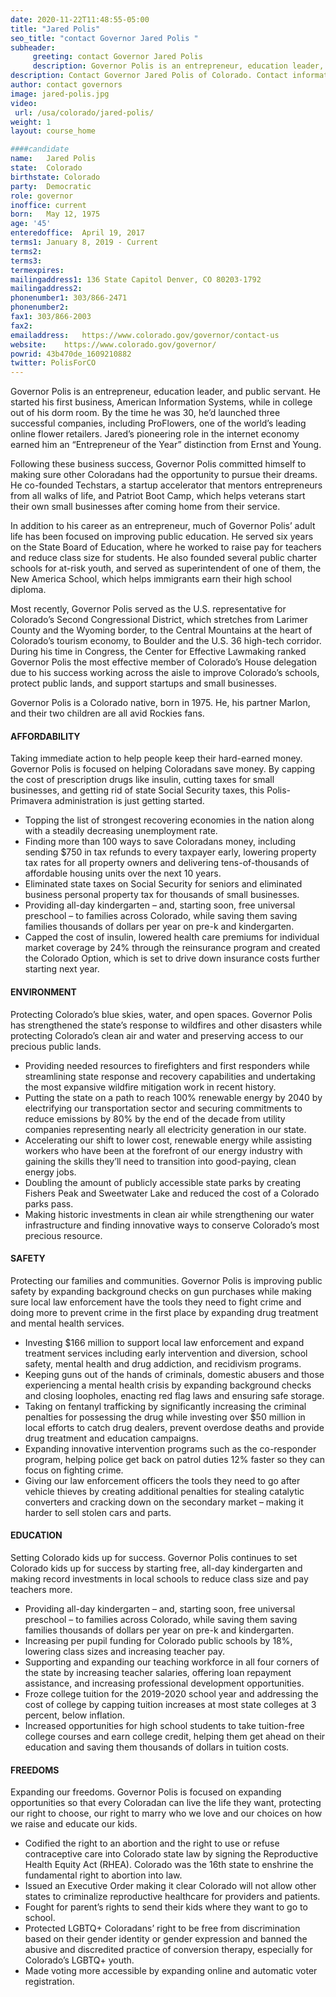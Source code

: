 ```yaml
---
date: 2020-11-22T11:48:55-05:00
title: "Jared Polis"
seo_title: "contact Governor Jared Polis "
subheader:
     greeting: contact Governor Jared Polis 
     description: Governor Polis is an entrepreneur, education leader, and public servant. He started his first business, American Information Systems, while in college out of his dorm room.
description: Contact Governor Jared Polis of Colorado. Contact information for Jared Polis includes his email address, phone number, and mailing address.
author: contact governors
image: jared-polis.jpg
video:
 url: /usa/colorado/jared-polis/
weight: 1
layout: course_home

####candidate
name:	Jared Polis
state:	Colorado
birthstate: Colorado
party:	Democratic
role: governor
inoffice: current
born:	May 12, 1975
age: '45'
enteredoffice:	April 19, 2017 
terms1: January 8, 2019 - Current
terms2: 
terms3: 
termexpires:	
mailingaddress1: 136 State Capitol Denver, CO 80203-1792
mailingaddress2:		
phonenumber1: 303/866-2471
phonenumber2:	
fax1: 303/866-2003
fax2: 
emailaddress:	https://www.colorado.gov/governor/contact-us
website:	https://www.colorado.gov/governor/
powrid: 43b470de_1609210882
twitter: PolisForCO
---
```


Governor Polis is an entrepreneur, education leader, and public servant. He started his first business, American Information Systems, while in college out of his dorm room. By the time he was 30, he’d launched three successful companies, including ProFlowers, one of the world’s leading online flower retailers. Jared’s pioneering role in the internet economy earned him an “Entrepreneur of the Year” distinction from Ernst and Young.

Following these business success, Governor Polis committed himself to making sure other Coloradans had the opportunity to pursue their dreams. He co-founded Techstars, a startup accelerator that mentors entrepreneurs from all walks of life, and Patriot Boot Camp, which helps veterans start their own small businesses after coming home from their service.

In addition to his career as an entrepreneur, much of Governor Polis’ adult life has been focused on improving public education. He served six years on the State Board of Education, where he worked to raise pay for teachers and reduce class size for students. He also founded several public charter schools for at-risk youth, and served as superintendent of one of them, the New America School, which helps immigrants earn their high school diploma.

Most recently, Governor Polis served as the U.S. representative for Colorado’s Second Congressional District, which stretches from Larimer County and the Wyoming border, to the Central Mountains at the heart of Colorado’s tourism economy, to Boulder and the U.S. 36 high-tech corridor. During his time in Congress, the Center for Effective Lawmaking ranked Governor Polis the most effective member of Colorado’s House delegation due to his success working across the aisle to improve Colorado’s schools, protect public lands, and support startups and small businesses.

Governor Polis is a Colorado native, born in 1975. He, his partner Marlon, and their two children are all avid Rockies fans.

#### AFFORDABILITY
Taking immediate action to help people keep their hard-earned money.
Governor Polis is focused on helping Coloradans save money. By capping the cost of prescription drugs like insulin, cutting taxes for small businesses, and getting rid of state Social Security taxes, this Polis-Primavera administration is just getting started.

- Topping the list of strongest recovering economies in the nation along with a steadily decreasing unemployment rate.
- Finding more than 100 ways to save Coloradans money, including sending $750 in tax refunds to every taxpayer early, lowering property tax rates for all property owners and delivering tens-of-thousands of affordable housing units over the next 10 years. 
- Eliminated state taxes on Social Security for seniors and eliminated business personal property tax for thousands of small businesses. 
- Providing all-day kindergarten – and, starting soon, free universal preschool – to families across Colorado, while saving them saving families thousands of dollars per year on pre-k and kindergarten.
- Capped the cost of insulin, lowered health care premiums for individual market coverage by 24% through the reinsurance program and created the Colorado Option, which is set to drive down insurance costs further starting next year.

#### ENVIRONMENT
Protecting Colorado’s blue skies, water, and open spaces.
Governor Polis has strengthened the state’s response to wildfires and other disasters while protecting Colorado’s clean air and water and preserving access to our precious public lands.

- Providing needed resources to firefighters and first responders while streamlining state response and recovery capabilities and undertaking the most expansive wildfire mitigation work in recent history.
- Putting the state on a path to reach 100% renewable energy by 2040 by electrifying our transportation sector and securing commitments to reduce emissions by 80% by the end of the decade from utility companies representing nearly all electricity generation in our state.
- Accelerating our shift to lower cost, renewable energy while assisting workers who have been at the forefront of our energy industry with gaining the skills they’ll need to transition into good-paying, clean energy jobs.
- Doubling the amount of publicly accessible state parks by creating Fishers Peak and Sweetwater Lake and reduced the cost of a Colorado parks pass.
- Making historic investments in clean air while strengthening our water infrastructure and finding innovative ways to conserve Colorado’s most precious resource.

#### SAFETY

Protecting our families and communities.
Governor Polis is improving public safety by expanding background checks on gun purchases while making sure local law enforcement have the tools they need to fight crime and doing more to prevent crime in the first place by expanding drug treatment and mental health services.  

- Investing $166 million to support local law enforcement and expand treatment services including early intervention and diversion, school safety, mental health and drug addiction, and recidivism programs.
- Keeping guns out of the hands of criminals, domestic abusers and those experiencing a mental health crisis by expanding background checks and closing loopholes, enacting red flag laws and ensuring safe storage.
- Taking on fentanyl trafficking by significantly increasing the criminal penalties for possessing the drug while investing over $50 million in local efforts to catch drug dealers, prevent overdose deaths and provide drug treatment and education campaigns.
- Expanding innovative intervention programs such as the co-responder program, helping police get back on patrol duties 12% faster so they can focus on fighting crime.
- Giving our law enforcement officers the tools they need to go after vehicle thieves by creating additional penalties for stealing catalytic converters and cracking down on the secondary market – making it harder to sell stolen cars and parts. 

#### EDUCATION
Setting Colorado kids up for success.
Governor Polis continues to set Colorado kids up for success by starting free, all-day kindergarten and making record investments in local schools to reduce class size and pay teachers more.

- Providing all-day kindergarten – and, starting soon, free universal preschool – to families across Colorado, while saving them saving families thousands of dollars per year on pre-k and kindergarten.
- Increasing per pupil funding for Colorado public schools by 18%, lowering class sizes and increasing teacher pay.
- Supporting and expanding our teaching workforce in all four corners of the state by increasing teacher salaries, offering loan repayment assistance, and increasing professional development opportunities.
- Froze college tuition for the 2019-2020 school year and addressing the cost of college by capping tuition increases at most state colleges at 3 percent, below inflation. 
- Increased opportunities for high school students to take tuition-free college courses and earn college credit, helping them get ahead on their education and saving them thousands of dollars in tuition costs.  

#### FREEDOMS
Expanding our freedoms.
Governor Polis is focused on expanding opportunities so that every Coloradan can live the life they want, protecting our right to choose, our right to marry who we love and our choices on how we raise and educate our kids.

- Codified the right to an abortion and the right to use or refuse contraceptive care into Colorado state law by signing the Reproductive Health Equity Act (RHEA). Colorado was the 16th state to enshrine the fundamental right to abortion into law.
- Issued an Executive Order making it clear Colorado will not allow other states to criminalize reproductive healthcare for providers and patients.
- Fought for parent’s rights to send their kids where they want to go to school.
- Protected LGBTQ+ Coloradans’ right to be free from discrimination based on their gender identity or gender expression and banned the abusive and discredited practice of conversion therapy, especially for Colorado’s LGBTQ+ youth.
- Made voting more accessible by expanding online and automatic voter registration.